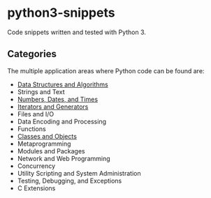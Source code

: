 # python3-snippets

Code snippets written and tested with Python 3.

## Categories

The multiple application areas where Python code can be found are:

* [Data Structures and Algorithms](data-structures-and-algorithms)
* Strings and Text
* [Numbers, Dates, and Times](numbers-dates-and-times)
* [Iterators and Generators](iterators-and-generators)
* Files and I/O
* Data Encoding and Processing
* Functions
* [Classes and Objects](classes-and-objects)
* Metaprogramming
* Modules and Packages
* Network and Web Programming
* Concurrency
* Utility Scripting and System Administration
* Testing, Debugging, and Exceptions
* C Extensions
